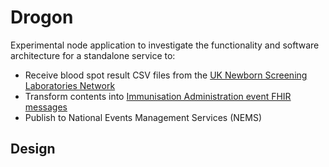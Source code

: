 # Drogon
Experimental node application to investigate the functionality and software architecture for a standalone service to:

* Receive blood spot result CSV files from the [UK Newborn Screening Laboratories Network](http://www.newbornscreening.org/site/index.asp)
* Transform contents into [Immunisation Administration event FHIR messages](https://nhsconnect.github.io/Digital-Child-Health/Generated/Profile.ImmunisationAdministration/Profile.ImmunisationAdministration.html)
* Publish to National Events Management Services (NEMS)

## Design
